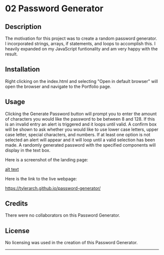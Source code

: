 # 02 Password Generator

## Description
The motivation for this project was to create a random password generator. I incorporated strings, arrays, if statements, and loops to accomplish this. I heavily expanded on my JavaScript funtionality and am very happy with the result.

## Installation

Right clicking on the index.html and selecting "Open in default browser" will open the browser and  navigate to the Portfolio page.

## Usage

Clicking the Generate Password button will prompt you to enter the amount of characters you would like the password to be between 8 and 128.  If this is an invalid entry an alert is triggered and it loops until valid.
A confirm box will be shown to ask whether you would like to use lower case letters, upper case letter, special characters, and numbers. If at least one option is not selected an alert will appear and it will loop until a valid selection has been made.
A randomly generated password with the specified components will display in the text box.

Here is a screenshot of the landing page:

[alt text](assets/images/landing-page-screenshot.png)

Here is the link to the live webpage:

https://tylerarch.github.io/password-generator/

## Credits

There were no collaborators on this Password Generator.

## License

No licensing was used in the creation of this Password Generator.

---


